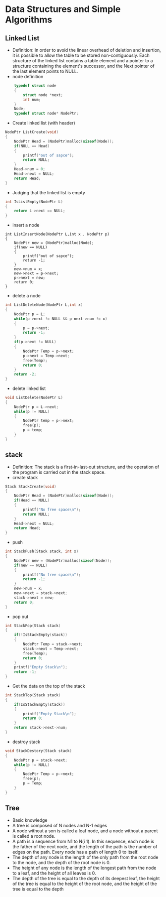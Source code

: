 Data Structures and Simple Algorithms 
========================= 
## **Linked List** 
* Definition: In order to avoid the linear overhead of deletion and insertion, it is possible to allow the table to be stored non-contiguously. Each structure of the linked list contains a table element and a pointer to a structure containing the element's successor, and the Next pointer of the last element points to NULL.
* node definition
```C
    typedef struct node
    {
        struct node *next;
        int num;
    }
    Node;
    typedef struct node* NodePtr;
```  
* Create linked list (with header)  
```C
NodePtr ListCreate(void)
{
    NodePtr Head = (NodePtr)malloc(sizeof(Node));
    if(NULL == Head)
    {
        printf("out of sapce");
        return NULL;
    }
    Head->num = 0;
    Head->next = NULL;
    return Head;
}
```
* Judging that the linked list is empty
```C
int IsListEmpty(NodePtr L)
{
    return L->next == NULL;
}
```
* insert a node
```
int ListInsertNode(NodePtr L,int x , NodePtr p)
{
    NodePtr new = (NodePtr)malloc(Node);
    if(new == NULL)
    {
        printf("out of sapce");
        return -1;
    }
    new->num = x;
    new->next = p->next;
    p->next = new;
    return 0;
}
```
* delete a node
```C
int ListDeleteNode(NodePtr L,int x)
{
    NodePtr p = L;
    while(p->next != NULL && p-next->num != x)
    {
        p = p->next;
        return -1;
    }
    if(p->next != NULL)
    {
        NodePtr Temp = p->next;
        p->next = Temp->next;
        free(Temp);
        return 0;
    }
    return -2;
}
```
* delete linked list
```C
void ListDelete(NodePtr L)
{
    NodePtr p = L->next;
    while(p != NULL)
    {
        NodePtr temp = p->next;
        free(p);
        p = temp;
    }
}
```

## **stack**
* Definition: The stack is a first-in-last-out structure, and the operation of the program is carried out in the stack space.
* create stack
```C
Stack StackCreate(void)
{
	NodePtr Head = (NodePtr)malloc(sizeof(Node));
	if(Head == NULL)
	{
		printf("No free space\n");
		return NULL;
	}
	Head->next = NULL;
	return Head;
}
```
* push
```C
int StackPush(Stack stack, int x)
{
	NodePtr new = (NodePtr)malloc(sizeof(Node));
	if(new == NULL)
	{
		printf("No free space\n");
		return -1;
	}
	new->num = x;
	new->next = stack->next;
	stack->next = new;
	return 0;
}
```
* pop out
```C
int StackPop(Stack stack)
{
	if(!IsStackEmpty(stack))
	{
		NodePtr Temp = stack->next;
		stack->next = Temp->next;
		free(Temp);
		return 0;
	}
	printf("Empty Stack\n");
	return -1;
}
```
* Get the data on the top of the stack
```C
int StackTop(Stack stack)
{
	if(IsStackEmpty(stack))
	{
		printf("Empty Stack\n");
		return 0;
	}
	return stack->next->num;
}
```
* destroy stack
```C
void StackDestory(Stack stack)
{
	NodePtr p = stack->next;
	while(p != NULL)
	{
		NodePtr Temp = p->next;
		free(p);
		p = Temp;
	}
}
```

## **Tree** 
* Basic knowledge 
* A tree is composed of N nodes and N-1 edges
* A node without a son is called a leaf node, and a node without a parent is called a root node.
* A path is a sequence from N1 to N(i 1). In this sequence, each node is the father of the next node, and the length of the path is the number of edges on the path. Every node has a path of length 0 to itself.
* The depth of any node is the length of the only path from the root node to the node, and the depth of the root node is 0.
* The height of any node is the length of the longest path from the node to a leaf, and the height of all leaves is 0.
* The depth of the tree is equal to the depth of its deepest leaf, the height of the tree is equal to the height of the root node, and the height of the tree is equal to the depth


